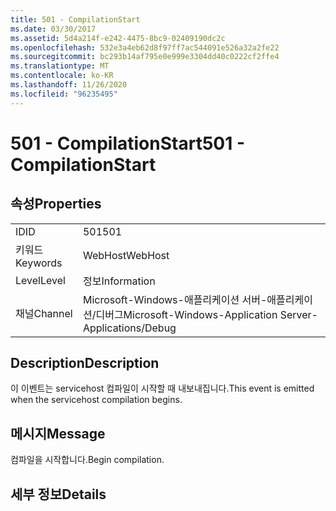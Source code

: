 ```yaml
---
title: 501 - CompilationStart
ms.date: 03/30/2017
ms.assetid: 5d4a214f-e242-4475-8bc9-02409190dc2c
ms.openlocfilehash: 532e3a4eb62d8f97ff7ac544091e526a32a2fe22
ms.sourcegitcommit: bc293b14af795e0e999e3304dd40c0222cf2ffe4
ms.translationtype: MT
ms.contentlocale: ko-KR
ms.lasthandoff: 11/26/2020
ms.locfileid: "96235495"
---
```

# <a name="501---compilationstart"></a><span data-ttu-id="61a5a-102">501 - CompilationStart</span><span class="sxs-lookup"><span data-stu-id="61a5a-102">501 - CompilationStart</span></span>

## <a name="properties"></a><span data-ttu-id="61a5a-103">속성</span><span class="sxs-lookup"><span data-stu-id="61a5a-103">Properties</span></span>  
  
|||  
|-|-|  
|<span data-ttu-id="61a5a-104">ID</span><span class="sxs-lookup"><span data-stu-id="61a5a-104">ID</span></span>|<span data-ttu-id="61a5a-105">501</span><span class="sxs-lookup"><span data-stu-id="61a5a-105">501</span></span>|  
|<span data-ttu-id="61a5a-106">키워드</span><span class="sxs-lookup"><span data-stu-id="61a5a-106">Keywords</span></span>|<span data-ttu-id="61a5a-107">WebHost</span><span class="sxs-lookup"><span data-stu-id="61a5a-107">WebHost</span></span>|  
|<span data-ttu-id="61a5a-108">Level</span><span class="sxs-lookup"><span data-stu-id="61a5a-108">Level</span></span>|<span data-ttu-id="61a5a-109">정보</span><span class="sxs-lookup"><span data-stu-id="61a5a-109">Information</span></span>|  
|<span data-ttu-id="61a5a-110">채널</span><span class="sxs-lookup"><span data-stu-id="61a5a-110">Channel</span></span>|<span data-ttu-id="61a5a-111">Microsoft-Windows-애플리케이션 서버-애플리케이션/디버그</span><span class="sxs-lookup"><span data-stu-id="61a5a-111">Microsoft-Windows-Application Server-Applications/Debug</span></span>|  
  
## <a name="description"></a><span data-ttu-id="61a5a-112">Description</span><span class="sxs-lookup"><span data-stu-id="61a5a-112">Description</span></span>  

 <span data-ttu-id="61a5a-113">이 이벤트는 servicehost 컴파일이 시작할 때 내보내집니다.</span><span class="sxs-lookup"><span data-stu-id="61a5a-113">This event is emitted when the servicehost compilation begins.</span></span>  
  
## <a name="message"></a><span data-ttu-id="61a5a-114">메시지</span><span class="sxs-lookup"><span data-stu-id="61a5a-114">Message</span></span>  

 <span data-ttu-id="61a5a-115">컴파일을 시작합니다.</span><span class="sxs-lookup"><span data-stu-id="61a5a-115">Begin compilation.</span></span>  
  
## <a name="details"></a><span data-ttu-id="61a5a-116">세부 정보</span><span class="sxs-lookup"><span data-stu-id="61a5a-116">Details</span></span>
